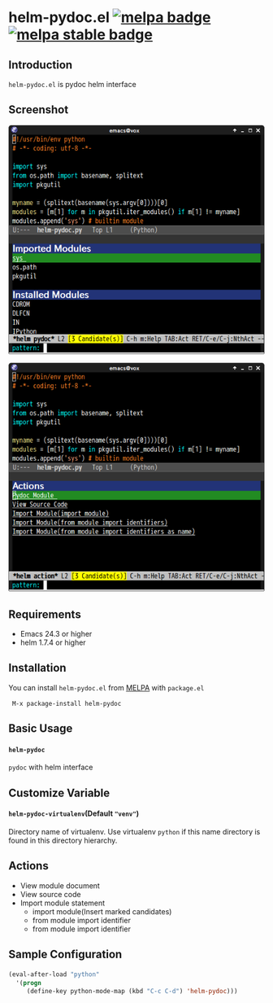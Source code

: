 # helm-pydoc.el [![melpa badge][melpa-badge]][melpa-link] [![melpa stable badge][melpa-stable-badge]][melpa-stable-link]

## Introduction
`helm-pydoc.el` is pydoc helm interface


## Screenshot

![helm-pydoc](image/helm-pydoc.png)

![helm-pydoc-action](image/helm-pydoc-action.png)


## Requirements

* Emacs 24.3 or higher
* helm 1.7.4 or higher

## Installation

You can install `helm-pydoc.el` from [MELPA](http://melpa.milkbox.net/) with `package.el`

```
 M-x package-install helm-pydoc
```


## Basic Usage

#### `helm-pydoc`

`pydoc` with helm interface

## Customize Variable

#### `helm-pydoc-virtualenv`(Default `"venv"`)

Directory name of virtualenv. Use virtualenv `python` if this name directory
is found in this directory hierarchy.

## Actions

* View module document
* View source code
* Import module statement
    * import module(Insert marked candidates)
    * from module import identifier
    * from module import identifier


## Sample Configuration

```lisp
(eval-after-load "python"
  '(progn
     (define-key python-mode-map (kbd "C-c C-d") 'helm-pydoc)))
```

[melpa-link]: http://melpa.org/#/helm-pydoc
[melpa-stable-link]: http://melpa.org/#/helm-pydoc
[melpa-badge]: http://melpa.org/packages/helm-pydoc-badge.svg
[melpa-stable-badge]: http://stable.melpa.org/packages/helm-pydoc-badge.svg
